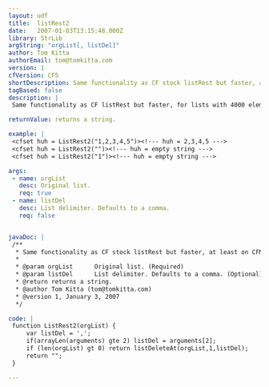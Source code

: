```yaml
---
layout: udf
title:  listRest2
date:   2007-01-03T13:15:48.000Z
library: StrLib
argString: "orgList[, listDel]"
author: Tom Kitta
authorEmail: tom@tomkitta.com
version: 1
cfVersion: CF5
shortDescription: Same functionality as CF stock listRest but faster, at least on CFMX 7.01
tagBased: false
description: |
 Same functionality as CF listRest but faster, for lists with 4000 elements about 1000 (no kidding, on CFMX 7.01) times faster. Stock listRest will crash your server with large lists when used multiple times, use listRest2 and be on the safe side.

returnValue: returns a string.

example: |
 <cfset huh = ListRest2("1,2,3,4,5")><!--- huh = 2,3,4,5 --->
 <cfset huh = ListRest2("")><!--- huh = empty string --->
 <cfset huh = ListRest2("1")><!--- huh = empty string --->

args:
 - name: orgList
   desc: Original list.
   req: true
 - name: listDel
   desc: List delimiter. Defaults to a comma.
   req: false


javaDoc: |
 /**
  * Same functionality as CF stock listRest but faster, at least on CFMX 7.01
  * 
  * @param orgList      Original list. (Required)
  * @param listDel      List delimiter. Defaults to a comma. (Optional)
  * @return returns a string. 
  * @author Tom Kitta (tom@tomkitta.com) 
  * @version 1, January 3, 2007 
  */

code: |
 function ListRest2(orgList) {
     var listDel = ',';
     if(arrayLen(arguments) gte 2) listDel = arguments[2];
     if (len(orgList) gt 0) return listDeleteAt(orgList,1,listDel);
     return "";
 }

---
```



